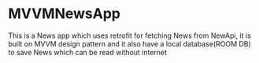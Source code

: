 # MVVMNewsApp
This is a News app which uses retrofit for fetching News from NewApi, it is built on MVVM design pattern and it also have a local database(ROOM DB) to save News which can be read without internet 
